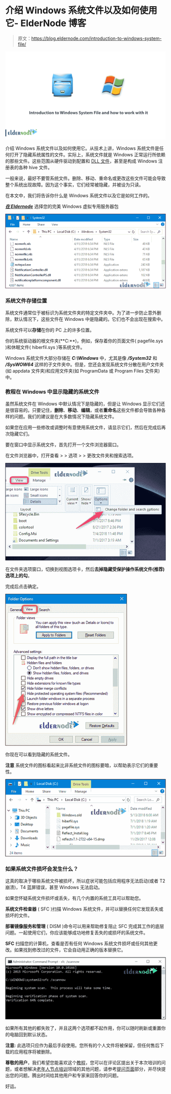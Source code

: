 # 介绍 Windows 系统文件以及如何使用它- ElderNode 博客

> 原文：<https://blog.eldernode.com/introduction-to-windows-system-file/>

![Introduction to Windows System File and how to work with it](img/b0d7df9d572acdb4f66d919e7de11454.png)

介绍 Windows 系统文件以及如何使用它。从技术上讲，Windows 系统文件是任何打开了隐藏系统属性的文件。实际上，系统文件就是 Windows 正常运行所依赖的那些文件。这些范围从硬件驱动到配置和 [DLL 文件](https://en.wikipedia.org/wiki/Data_definition_language)，甚至是构成 Windows 注册表的各种 hive 文件。

一般来说，最好不要管系统文件。删除、移动、重命名或更改这些文件可能会导致整个系统出现故障。因为这个事实，它们经常被隐藏，并被设为只读。

在本文中，我们将告诉你什么是 Windows 系统文件以及它是如何工作的。

***[在 Eldernode](https://eldernode.com/windows-vps/)*** 选择您的完美 Windows 虚拟专用服务器包

![Introduction to Windows System File and how to work with it](img/6cec6c1dc7f6c07b51370ac81b4a9e34.png)

### 系统文件存储位置

系统文件通常位于被标识为系统文件夹的特定文件夹中。为了进一步防止意外删除，默认情况下，这些文件在 Windows 中是隐藏的。它们也不会出现在搜索中。

系统文件可以**存储**在你的 PC 上的许多位置。

你的系统驱动器的根文件夹(**C:\**)，例如，保存着你的页面文件( pagefile.sys )和休眠文件( hiberfil.sys )等系统文件。

Windows 系统文件大部分存储在 ***C:\Windows*** 中，尤其是像 ***/System32*** 和 ***/SysWOW64*** 这样的子文件夹中。但是，您还会发现系统文件分散在用户文件夹(如 appdata 文件夹)和应用文件夹(如 ProgramData 或 Program Files 文件夹)中。

### 教程在 Windows 中显示隐藏的系统文件

虽然系统文件在 Windows 中默认情况下是隐藏的，但是让 Windows 显示它们还是很容易的。只要记住，**删除**、**移动**、**编辑**，或者**重命名**这些文件都会导致各种各样的问题。我们的建议是在大多数情况下隐藏系统文件。

如果您在应用一些修改或调整时有意使用系统文件，请显示它们，然后在完成后再次隐藏它们。

要在窗口中显示系统文件，首先打开一个文件浏览器窗口。

在文件浏览器中，打开查看 > > 选项 > > 更改文件夹和搜索选项。

![Introduction to Windows System File and how to work with it](img/f9f93f10633daae277f61ef6fc68e185.png)

在文件夹选项窗口，切换到视图选项卡，然后**去掉隐藏受保护操作系统文件(推荐)选项上的勾**。

完成后点击确定。

![Introduction to Windows System File and how to work with it](img/68abce0570c1a80436b665ef64024df7.png)

你现在可以看到隐藏的系统文件。

**注意** 系统文件的图标看起来比非系统文件的图标要暗，以帮助表示它们的重要性。

![Introduction to Windows System File and how to work with it](img/a3409ba3ef4fe36109d2a52431269e5a.png)

### 如果系统文件损坏会发生什么？

这真的取决于哪些系统文件被损坏，所以症状可能包括应用程序无法启动(或者 T2 崩溃)，T4 蓝屏错误，甚至 Windows 无法启动。

如果您怀疑系统文件损坏或丢失，有几个内置的系统工具可以帮助您。

**系统文件检查器** ( SFC )扫描 Windows 系统文件，并可以替换任何它发现丢失或损坏的文件。

**部署镜像服务和管理** ( DISM )命令可以用来帮助修复阻止 SFC 完成其工作的底层问题。一起使用它们，你应该能够成功地修复丢失的或损坏的系统文件。

**SFC** 扫描您的计算机，查看是否有任何 Windows 系统文件损坏或任何其他更改。如果找到修改过的文件，它会自动用正确的版本替换它。

![Introduction to Windows System File and how to work with it](img/4977a1e6cf272d1183d85ec015271c6d.png)

如果所有其他的都失败了，并且这两个选项都不起作用，你可以随时刷新或重置你的电脑回到默认状态。

**注意:** 此选项只应作为最后手段使用。您所有的个人文件将被保留，但任何售后下载的应用程序将被删除。

**尊敬的用户**，我们希望您能喜欢这个[教程](https://eldernode.com/category/tutorial/)，您可以在评论区提出关于本次培训的问题，或者想解决[老年人节点培训](https://eldernode.com/blog/)领域的其他问题，请参考[提问页面](https://eldernode.com/ask)部分，并尽快提出您的问题。腾出时间给其他用户和专家来回答你的问题。

好运。